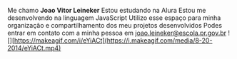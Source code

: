Me chamo **Joao Vitor Leineker**
Estou estudando na Alura
Estou me desenvolvendo na linguagem JavaScript
Utilizo esse espaço para minha organização e compartilhamento dos meu projetos desenvolvidos
Podes entrar em contato com a minha pessoa em joao.leineker@escola.pr.gov.br
![][https://makeagif.com/i/eYiACt](https://i.makeagif.com/media/8-20-2014/eYiACt.mp4)
